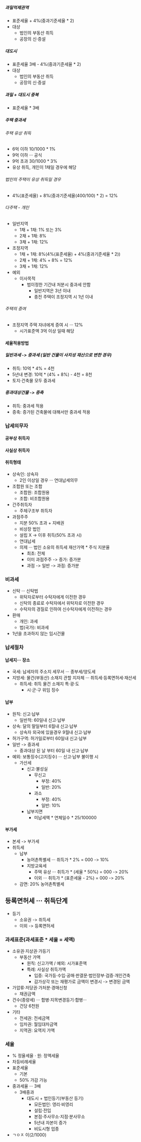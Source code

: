 ##### 과밀억제권역
- 표준세율 + 4%(중과기준세율 * 2)
- 대상
    - 법인의 부동산 취득
    - 공장의 신·증설
##### 대도시
- 표준세율 3배 - 4%(중과기준세율 * 2)
- 대상
    - 법인의 부동산 취득
    - 공장의 신·증설
##### 과밀 + 대도시 중복
- 표준세율 * 3배
##### 주택 중과세
###### 주택 유상 취득
- 6억 이하 10/1000 * 1%
- 9억 이하 ··· 공식
- 9억 초과 30/1000 * 3%
- 유상 취득, 개인이 1채일 경우에 해당
###### 법인의 주택이 유상 취득일 경우
- 4%(표준세율) + 8%(중과기준세율(400/100) * 2) = 12%
###### 다주택 - 개인
- 일반지역
    - 1채 + 1채: 1% 또는 3%
    - 2채 + 1채: 8%
    - 3채 + 1채: 12%
- 조정지역
    - 1채 + 1채: 8%(4%(표준세율) + 4%(중과기준세율 * 2))
    - 2채 + 1채: 4% + 8% = 12%
    - 3채 + 1채: 12%
- 예외
    - 이사목적
        - 법이정한 기간내 처분시 중과세 안함
            - 일반지역은 3년 이내
            - 종전 주택이 조정지역 시 1년 이내
###### 주택의 증여
- 조정지역 주택 자녀에게 증여 시 ··· 12%
    - 시가표준액 3억 이상 일때 해당
#### 세율적용방법
##### 일반과세 -> 중과세 (일반 건물이 사치성 재산으로 변한 경우)
- 취득: 10억 * 4% = 4천
- 5년내 변경: 10억 * (4% + 8%) - 4천 = 8천
- 토지·건축물 모두 중과세
##### 중과대상건물 -> 증축
- 취득: 중과세 적용
- 증축: 증가된 건축물에 대해서만 중과세 적용
### 납세의무자
#### 공부상 취득자
#### 사실상 취득자
#### 취득형태
- 상속인: 상속자
    - 2인 이상일 경우 ··· 연대납세의무
- 조합원 또는 조합
    - 조합원: 조합원용
    - 조합: 비조합원용
- 간주취득자
    - 주체구조부 취득자
- 과점주주
    - 지분 50% 초과 + 지배권
    - 비상장 법인
    - 설립 X -> 이후 취득(50% 초과 시)
    - 연대납세
    - 의제 ··· 법인 소유의 취득세 재산가액 * 주식 지분율
        - 최초: 전체
        - 이미 과점주주 -> 증가: 증가분 
        - 과점 -> 일반 -> 과점: 증가분
### 비과세
- 신탁 ··· 신탁법
    - 위탁자로부터 수탁자에게 이전한 경우
    - 신탁의 종료로 수탁자에서 위탁자로 이전한 경우
    - 수탁자의 경질로 인하여 신수탁자에게 이전하는 경우
- 환매
    - 개인: 과세
    - 법(국가): 비과세
- 1년을 초과하지 않는 임시건물
### 납세절차
#### 납세지··· 장소
- 국세: 납세자의 주소지 세무서 ··· 종부세/양도세
- 지방세: 물건(부동산) 소재지 관할 지자체 ··· 취득세·등록면허세·재산세
    - 취득세: 취득 물건 소재지 특·광·도
        - 시·군·구 위임 징수
#### 납부
- 원칙: 신고·납부
    - 일반적: 60일내 신고·납부
- 상속: 달의 말일부터 6월내 신고·납부
    - 상속자 외국에 있을경우 9월내 신고·납부
- 허가구역: 허가일로부터 60일내 신고·납부
- 일반 -> 중과세
    - 중과대상 된 날 부터 60일 내 신고·납부
- 예외: 보통징수(고지징수) ··· 신고·납부 불이행 시
    - 가산세
        - 신고·불성실
            - 무신고
                - 부정: 40%
                - 일반: 20%
            - 과소
                - 부정: 40%
                - 일반: 10%
        - 납부지면
            - 미납세액 * 연체일수 * 25/100000
#### 부가세
- 본세 -> 부가세
- 취득세
    - 납부
        - 농어촌특별세 ··· 취득가 * 2% = 000 -> 10%
        - 지방교육세
            - 주택 유상 ··· 취득가 * (세율 * 50%) = 000 -> 20%
            - 이외 ··· 취득가 * (표준세율 - 2%) = 000 -> 20%
    - 감면: 20% 농어촌특별세

## 등록면허세 ··· 취득단계
- 등기 
    - 소유권 -> 취득세
    - 이외 -> 등록면허세
### 과세표준(과세표준 * 세율 = 세액)
- 소유권·지상권·가등기
    - 부동산 가액
        - 원칙: 신고가액 / 예외: 시가표준액
        - 특례: 사실상 취득가액
            - 입증: 국가등·수입·공매·판결문·법인장부·검증·개인건축
            - 감가상각 또는 재평가로 금액이 변경시 -> 변경된 금액
- 가압류·저당권·가처분·경매신청
    - 채권금액
- 건수(종량세) ··· 합병·지목변경등기·합병···
    - 건당 6천원
- 기타
    - 전세권: 전세금액
    - 임차권: 월임대차금액
    - 지역권: 요역지 가액
### 세율
- % 정율세율 · 원: 정액세율
- 차등비례세율
- 표준세율
    - 기본
    - 50% 가감 가능
- 중과세율 ··· 3배
    - 3배중과
        - 대도시 + 법인등기(부동산 등기)
            - 모든법인: 영리·비영리
            - 설립·전입
            - 본점·주사무소·지점·분사무소
            - 5년내 자본이 증가
            - 비도시형 업종
- ㄱㅇㅈ 이(2/1000)
